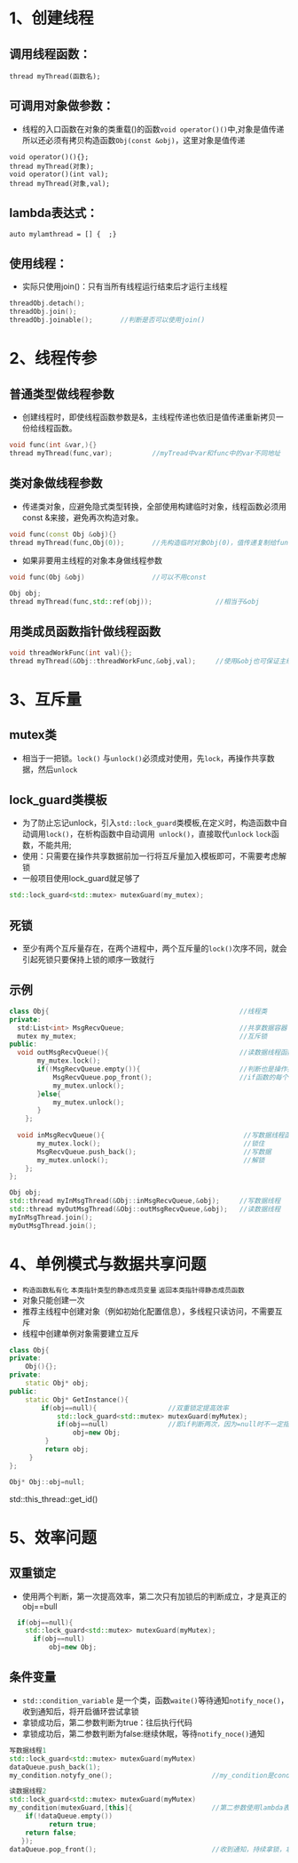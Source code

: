 

1、创建线程  
=============

调用线程函数： 
----------------
```
thread myThread(函数名);
```
可调用对象做参数：  
-----------------
* 线程的入口函数在对象的类重载()的函数`void operator()()`中,对象是值传递所以还必须有拷贝构造函数`Obj(const &obj)`，这里对象是值传递
```
void operator()(){};
thread myThread(对象);
void operator()(int val);
thread myThread(对象,val); 
```   
lambda表达式： 
------------------
```
auto mylamthread = [] {  ;}
````
使用线程：
-----------
* 实际只使用join()：只有当所有线程运行结束后才运行主线程
```cpp
threadObj.detach();
threadObj.join();
threadObj.joinable();       //判断是否可以使用join()
```

2、线程传参
===============
普通类型做线程参数  
---------------------
* 创建线程时，即使线程函数参数是&，主线程传递也依旧是值传递重新拷贝一份给线程函数。
```cpp
void func(int &var,){}    
thread myThread(func,var);          //myTread中var和func中的var不同地址
```
类对象做线程参数 
------------------
* 传递类对象，应避免隐式类型转换，全部使用构建临时对象，线程函数必须用const &来接，避免再次构造对象。
```cpp
void func(const Obj &obj){}     
thread myThread(func,Obj(0));       //先构造临时对象Obj(0)，值传递复制给func函数obj对象
```
* 如果非要用主线程的对象本身做线程参数
```cpp
void func(Obj &obj)                 //可以不用const

Obj obj;           
thread myThread(func,std::ref(obj));                //相当于&obj

```
用类成员函数指针做线程函数
----------------------
```cpp
void threadWorkFunc(int val){};
thread myThread(&Obj::threadWorkFunc,&obj,val);     //使用&obj也可保证主线程和线程使用同一个对象
```

3、互斥量
===============
mutex类
----------
* 相当于一把锁。`lock()` 与`unlock()`必须成对使用，先`lock`，再操作共享数据，然后`unlock`   

lock_guard类模板
--------------
* 为了防止忘记unlock，引入`std::lock_guard`类模板,在定义时，构造函数中自动调用`lock()`，在析构函数中自动调用`
unlock()`，直接取代`unlock` `lock`函数，不能共用;  
* 使用：只需要在操作共享数据前加一行将互斥量加入模板即可，不需要考虑解锁
* 一般项目使用lock_guard就足够了
```cpp
std::lock_guard<std::mutex> mutexGuard(my_mutex);
```
死锁
--------
* 至少有两个互斥量存在，在两个进程中，两个互斥量的`lock()`次序不同，就会引起死锁只要保持上锁的顺序一致就行

示例
---------
```cpp
class Obj{                                                //线程类
private:
  std:List<int> MsgRecvQueue;                             //共享数据容器
  mutex my_mutex;                                         //互斥锁
public:
  void outMsgRecvQueue(){                                 //读数据线程函数
       my_mutex.lock();
       if(!MsgRecvQueue.empty()){                         //判断也是操作共享数据
           MsgRecvQueue.pop_front();                      //if函数的每个分支都要解锁
           my_mutex.unlock();             
       }else{
           my_mutex.unlock();
       }
    };       
  
  void inMsgRecvQueue(){                                   //写数据线程函数
       my_mutex.lock();                                    //锁住
       MsgRecvQueue.push_back();                           //写数据
       my_mutex.unlock();                                  //解锁
    };        
};

Obj obj;
std::thread myInMsgThread(&Obj::inMsgRecvQueue,&obj);     //写数据线程
std::thread myOutMsgThread(&Obj::outMsgRecvQueue,&obj);   //读数据线程
myInMsgThread.join();
myOutMsgThread.join();
```

4、单例模式与数据共享问题
=========================
* `构造函数私有化` `本类指针类型的静态成员变量` `返回本类指针得静态成员函数`
* 对象只能创建一次
* 推荐主线程中创建对象（例如初始化配置信息），多线程只读访问，不需要互斥
* 线程中创建单例对象需要建立互斥
```cpp
class Obj{
private:
    Obj(){};
private:
    static Obj* obj;
public:
    static Obj* GetInstance(){  
        if(obj==null){                  //双重锁定提高效率
            std::lock_guard<std::mutex> mutexGuard(myMutex);
            if(obj==null)               //即if判断两次，因为=null时不一定指对象没有new，可能多个线程争抢权限
                obj=new Obj;
         }
         return obj;
     }
};

Obj* Obj::obj=null;
```

std::this_thread::get_id()   

5、效率问题
===============
双重锁定
---------------
* 使用两个判断，第一次提高效率，第二次只有加锁后的判断成立，才是真正的obj==bull
```cpp
  if(obj==null){                 
    std::lock_guard<std::mutex> mutexGuard(myMutex);
      if(obj==null)              
          obj=new Obj;
```

条件变量
-------------
* `std::condition_variable` 是一个类，函数`waite()`等待通知`notify_noce()`，收到通知后，将开启循环尝试拿锁
* 拿锁成功后，第二参数判断为true：往后执行代码
* 拿锁成功后，第二参数判断为false:继续休眠，等待`notify_noce()`通知  
```cpp
写数据线程1
std::lock_guard<std::mutex> mutexGuard(myMutex)
dataQueue.push_back(1);
my_condition.notyfy_one();                         //my_condition是condition_variable类对象
```
```cpp
读数据线程2
std::lock_guard<std::mutex> mutexGuard(myMutex)
my_condition(mutexGuard,[this]{                    //第二参数使用lambda表达式
    if(!dataQueue.empty())
          return true;
    return false;
   });
dataQueue.pop_front();                             //收到通知，持续拿锁，拿到后判断非空，则读数据
```



